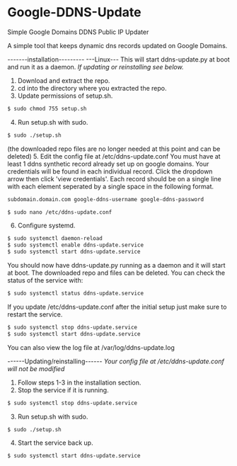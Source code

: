 # Google-DDNS-Update
Simple Google Domains DDNS Public IP Updater

A simple tool that keeps dynamic dns records updated
on Google Domains.

-------installation---------
---Linux---
This will start ddns-update.py at boot and run it as a daemon.
*If updating or reinstalling see below.*
1. Download and extract the repo.
2. cd into the directory where you extracted the repo.
3. Update permissions of setup.sh.
```bash
$ sudo chmod 755 setup.sh
```
4. Run setup.sh with sudo.
```bash
$ sudo ./setup.sh
```
(the downloaded repo files are no longer needed at this point and can be deleted)
5. Edit the config file at /etc/ddns-update.conf
  You must have at least 1 ddns synthetic record already set up on google domains. 
  Your credentials will be found in each individual record. Click the dropdown arrow then click 'view credentials'.
  Each record should be on a single line with each element seperated by a single space in the following format.
```bash
subdomain.domain.com google-ddns-username google-ddns-password
```  
```bash
$ sudo nano /etc/ddns-update.conf
```
6. Configure systemd.
```bash
$ sudo systemctl daemon-reload
$ sudo systemctl enable ddns-update.service
$ sudo systemctl start ddns-update.service
```

You should now have ddns-update.py running as a daemon and it will start at boot. 
The downloaded repo and files can be deleted.
You can check the status of the service with:
```bash
$ sudo systemctl status ddns-update.service
```

If you update /etc/ddns-update.conf after the initial setup just make sure to restart the service.
```bash
$ sudo systemctl stop ddns-update.service
$ sudo systemctl start ddns-update.service
```

You can also view the log file at /var/log/ddns-update.log

------Updating/reinstalling------
*Your config file at /etc/ddns-update.conf will not be modified*
1. Follow steps 1-3 in the installation section.
2. Stop the service if it is running.
```bash
$ sudo systemctl stop ddns-update.service
```
3. Run setup.sh with sudo.
```bash
$ sudo ./setup.sh
```
4. Start the service back up.
```bash
$ sudo systemctl start ddns-update.service
```
